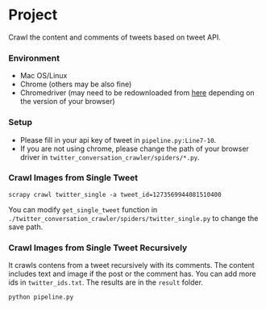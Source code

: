 # Project

Crawl the content and comments of tweets based on tweet API.

### Environment

- Mac OS/Linux
- Chrome (others may be also fine)
- Chromedriver (may need to be redownloaded from [here](https://chromedriver.chromium.org/downloads) depending on the version of your browser)

### Setup

- Please fill in your api key of tweet in `pipeline.py:Line7-10`.
- If you are not using chrome, please change the path of your browser driver in `twitter_conversation_crawler/spiders/*.py`. 

### Crawl Images from Single Tweet

```
scrapy crawl twitter_single -a tweet_id=1273569944081510400
```

You can modify `get_single_tweet` function in `./twitter_conversation_crawler/spiders/twitter_single.py` to change the save path.

### Crawl Images from Single Tweet Recursively

It crawls contens from a tweet recursively with its comments. The content includes text and image if the post or the comment has. You can add more ids in `twitter_ids.txt`. The results are in the `result` folder.

```shell
python pipeline.py
```

